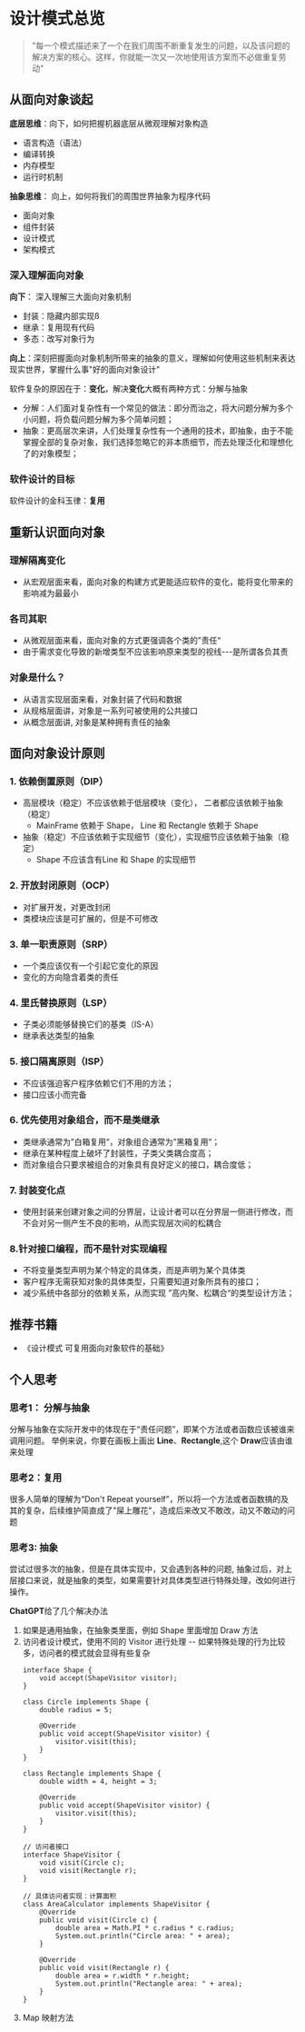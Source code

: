# 设计模式总览

> "每一个模式描述来了一个在我们周围不断重复发生的问题，以及该问题的解决方案的核心。这样，你就能一次又一次地使用该方案而不必做重复劳动"


## 从面向对象谈起

**底层思维**：向下，如何把握机器底层从微观理解对象构造

+ 语言构造（语法）
+ 编译转换
+ 内存模型
+ 运行时机制


**抽象思维**： 向上，如何将我们的周围世界抽象为程序代码

+ 面向对象
+ 组件封装
+ 设计模式
+ 架构模式

### 深入理解面向对象

**向下**： 深入理解三大面向对象机制

+ 封装：隐藏内部实现ß
+ 继承：复用现有代码
+ 多态：改写对象行为

**向上**：深刻把握面向对象机制所带来的抽象的意义，理解如何使用这些机制来表达现实世界，掌握什么事"好的面向对象设计"


软件复杂的原因在于：**变化**，解决**变化**大概有两种方式：分解与抽象

+ 分解：人们面对复杂性有一个常见的做法：即分而治之，将大问题分解为多个小问题，将负载问题分解为多个简单问题；
+ 抽象：更高层次来讲，人们处理复杂性有一个通用的技术，即抽象，由于不能掌握全部的复杂对象，我们选择忽略它的非本质细节，而去处理泛化和理想化了的对象模型；

### 软件设计的目标

软件设计的金科玉律：**复用**

## 重新认识面向对象

### 理解隔离变化

+ 从宏观层面来看，面向对象的构建方式更能适应软件的变化，能将变化带来的影响减为最最小

### 各司其职

+ 从微观层面来看，面向对象的方式更强调各个类的”责任“
+ 由于需求变化导致的新增类型不应该影响原来类型的视线---是所谓各负其责

### 对象是什么？ 

+ 从语言实现层面来看，对象封装了代码和数据
+ 从规格层面讲，对象是一系列可被使用的公共接口
+ 从概念层面讲, 对象是某种拥有责任的抽象


## 面向对象设计原则

### 1. 依赖倒置原则（DIP）

+ 高层模块（稳定）不应该依赖于低层模块（变化）， 二者都应该依赖于抽象（稳定）
    + MainFrame 依赖于 Shape， Line 和 Rectangle 依赖于 Shape
+ 抽象（稳定）不应该依赖于实现细节（变化），实现细节应该依赖于抽象（稳定）
    + Shape 不应该含有Line 和 Shape 的实现细节

### 2. 开放封闭原则（OCP）

+ 对扩展开发，对更改封闭
+ 类模块应该是可扩展的，但是不可修改

### 3. 单一职责原则（SRP）

+ 一个类应该仅有一个引起它变化的原因
+ 变化的方向隐含着类的责任

### 4. 里氏替换原则（LSP）

+ 子类必须能够替换它们的基类（IS-A）
+ 继承表达类型的抽象

### 5. 接口隔离原则（ISP）

+ 不应该强迫客户程序依赖它们不用的方法；
+ 接口应该小而完备

### 6. 优先使用对象组合，而不是类继承

+ 类继承通常为”白箱复用“，对象组合通常为”黑箱复用“；
+ 继承在某种程度上破坏了封装性，子类父类耦合度高；
+ 而对象组合只要求被组合的对象具有良好定义的接口，耦合度低；

### 7. 封装变化点

+ 使用封装来创建对象之间的分界层，让设计者可以在分界层一侧进行修改，而不会对另一侧产生不良的影响，从而实现层次间的松耦合

### 8.针对接口编程，而不是针对实现编程

+ 不将变量类型声明为某个特定的具体类，而是声明为某个具体类
+ 客户程序无需获知对象的具体类型，只需要知道对象所具有的接口；
+ 减少系统中各部分的依赖关系，从而实现 ”高内聚、松耦合“的类型设计方法；


## 推荐书籍

+ 《设计模式 可复用面向对象软件的基础》


## 个人思考

### 思考1： 分解与抽象

分解与抽象在实际开发中的体现在于“责任问题”，即某个方法或者函数应该被谁来调用问题。 举例来说，你要在画板上画出 **Line**、**Rectangle**,这个 **Draw**应该由谁来处理


### 思考2：复用

很多人简单的理解为“Don't Repeat yourself”，所以将一个方法或者函数搞的及其的复杂，后续维护简直成了"屎上雕花"，造成后来改又不敢改，动又不敢动的问题


### 思考3: 抽象

尝试过很多次的抽象，但是在具体实现中，又会遇到各种的问题, 抽象过后，对上层接口来说，就是抽象的类型，如果需要针对具体类型进行特殊处理，改如何进行操作。

**ChatGPT**给了几个解决办法

1. 如果是通用抽象，在抽象类里面，例如 Shape 里面增加 Draw 方法
2. 访问者设计模式，使用不同的 Visitor 进行处理 -- 如果特殊处理的行为比较多，访问者的模式就会显得有些复杂
    ```
    interface Shape {
        void accept(ShapeVisitor visitor);
    }

    class Circle implements Shape {
        double radius = 5;

        @Override
        public void accept(ShapeVisitor visitor) {
            visitor.visit(this);
        }
    }

    class Rectangle implements Shape {
        double width = 4, height = 3;

        @Override
        public void accept(ShapeVisitor visitor) {
            visitor.visit(this);
        }
    }

    // 访问者接口
    interface ShapeVisitor {
        void visit(Circle c);
        void visit(Rectangle r);
    }

    // 具体访问者实现：计算面积
    class AreaCalculator implements ShapeVisitor {
        @Override
        public void visit(Circle c) {
            double area = Math.PI * c.radius * c.radius;
            System.out.println("Circle area: " + area);
        }

        @Override
        public void visit(Rectangle r) {
            double area = r.width * r.height;
            System.out.println("Rectangle area: " + area);
        }
    }

    ```
 3. Map 映射方法
